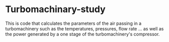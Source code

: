 # Turbomachinary-study
This is code that calculates the parameters of the air passing in a turbomachinery such as the temperatures, pressures, flow rate ... as well as the power generated by a one stage of the turbomachinery's compressor.
